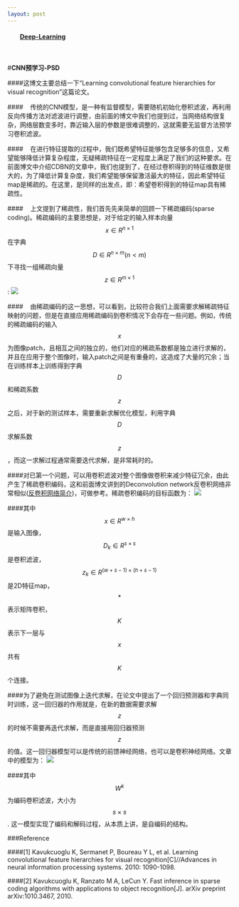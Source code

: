 ```yaml
---
layout: post
---
```

<table align="left">
    <h4 style="text-indent: 2em;"><a href= "../index.html">Deep-Learning</a></h4>
</table>

#**CNN预学习-PSD**

####这博文主要总结一下“Learning convolutional feature hierarchies for visual recognition”这篇论文。

####&nbsp;&nbsp;&nbsp;&nbsp;传统的CNN模型，是一种有监督模型，需要随机初始化卷积滤波，再利用反向传播方法对滤波进行调整，由前面的博文中我们也提到过，当网络结构很复杂，网络层数变多时，靠近输入层的参数是很难调整的，这就需要无监督方法预学习卷积滤波。

####&nbsp;&nbsp;&nbsp;&nbsp;在进行特征提取的过程中，我们既希望特征能够包含足够多的信息，又希望能够降低计算复杂程度，无疑稀疏特征在一定程度上满足了我们的这种要求。在前面博文中介绍CDBN的文章中，我们也提到了，在经过卷积得到的特征维数是很大的，为了降低计算复杂度，我们希望能够保留激活最大的特征，因此希望特征map是稀疏的。在这里，是同样的出发点，即：希望卷积得到的特征map具有稀疏性。

####&nbsp;&nbsp;&nbsp;&nbsp;上文提到了稀疏性，我们首先先来简单的回顾一下稀疏编码(sparse coding)。稀疏编码的主要思想是，对于给定的输入样本向量$$x\in R^{n\times 1}$$在字典$$D\in R^{n\times m}(n<m)$$下寻找一组稀疏向量$$z\in R^{m\times 1}$$:
![](../images/PSD-1.jpg)

####&nbsp;&nbsp;&nbsp;&nbsp;由稀疏编码的这一思想，可以看到，比较符合我们上面需要求解稀疏特征映射的问题，但是在直接应用稀疏编码到卷积情况下会存在一些问题。例如，传统的稀疏编码的输入$$x$$为图像patch，且相互之间的独立的，他们对应的稀疏系数都是独立进行求解的，并且在应用于整个图像时，输入patch之间是有重叠的，这造成了大量的冗余；当在训练样本上训练得到字典$$D$$和稀疏系数$$z$$之后，对于新的测试样本，需要重新求解优化模型，利用字典$$D$$求解系数$$z$$，而这一求解过程通常需要迭代求解，是非常耗时的。

####对已第一个问题，可以用卷积滤波对整个图像做卷积来减少特征冗余，由此产生了稀疏卷积编码，这和前面博文讲到的Deconvolution network反卷积网络非常相似(<a href= "../DC/index.html">反卷积网络简介</a>)，可做参考。稀疏卷积编码的目标函数为：
![](../images/PSD-2.jpg)

####其中$$x\in R^{w\times h}$$是输入图像，$$D_{k}\in R^{s\times s}$$是卷积滤波，$$z_{k}\in R^{(w+s-1)\times (h+s-1)}$$是2D特征map，$$*$$表示矩阵卷积，$$K$$表示下一层与$$x$$共有$$K$$个连接。

####为了避免在测试图像上迭代求解，在论文中提出了一个回归预测器和字典同时训练，这一回归器的作用就是，在新的数据需要求解$$z$$的时候不需要再迭代求解，而是直接用回归器预测$$z$$的值。这一回归器模型可以是传统的前馈神经网络，也可以是卷积神经网络。文章中的模型为：
![](../images/PSD-3.jpg)

####其中$$W^{k}$$为编码卷积滤波，大小为$$s\times s$$. 这一模型实现了编码和解码过程，从本质上讲，是自编码的结构。

###Reference

####[1] Kavukcuoglu K, Sermanet P, Boureau Y L, et al. Learning convolutional feature hierarchies for visual recognition[C]//Advances in neural information processing systems. 2010: 1090-1098.

####[2] Kavukcuoglu K, Ranzato M A, LeCun Y. Fast inference in sparse coding algorithms with applications to object recognition[J]. arXiv preprint arXiv:1010.3467, 2010.


